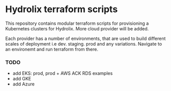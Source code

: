 # Hydrolix terraform scripts

This repository contains modular terraform scripts for provisioning a Kubernetes clusters for Hydrolix. More cloud provider will be added.

Each provider has a number of environments, that are used to build different scales of deployment i.e dev. staging. prod and any variations. Navigate to an environemt and run terraform from there.

### TODO
 - add EKS: prod, prod + AWS ACK RDS examples
 - add GKE 
 - add Azure 


